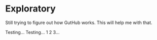 # Exploratory
Still trying to figure out how GutHub works. This will help me with that.

Testing... Testing... 1 2 3...
